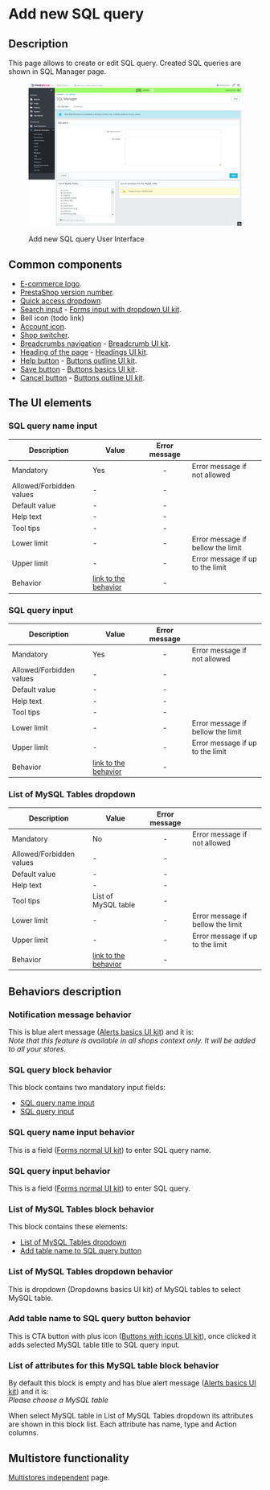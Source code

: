 # Add new SQL query

## Description

This page allows to create or edit SQL query. Created SQL queries are shown in SQL Manager page.

<figure><img src="../../../../../../../.gitbook/assets/image (39).png" alt=""><figcaption><p>Add new SQL query User Interface</p></figcaption></figure>

## Common components <a href="#common-components" id="common-components"></a>

* [E-commerce logo](../../../../../common-components/back-office-header/prestashop-logo.md).
* [PrestaShop version number](../../../../../common-components/prestashop-version-number.md).
* [Quick access dropdown](../../../../../common-components/back-office-header/quick-access-dropdown.md).
* [Search input](../../../../../common-components/search-input-field.md) - [Forms input with dropdown UI kit](https://build.prestashop-project.org/prestashop-ui-kit/?path=/story/forms--input-with-dropdown).
* Bell icon (todo link)
* [Account icon](../../../../../common-components/account-icon.md).
* [Shop switcher](../../../../../common-components/shop-switcher.md).
* [Breadcrumbs navigation](../../../../../common-components/breadcrumbs.md) - [Breadcrumb UI kit](https://build.prestashop.com/prestashop-ui-kit/?path=/story/breadcrumb--breadcrumb).
* [Heading of the page](../../../../../common-components/heading-of-the-page.md) - [Headings UI ](https://build.prestashop.com/prestashop-ui-kit/?path=/story/headings--headings)[kit](https://build.prestashop-project.org/prestashop-ui-kit/?path=/story/headings--headings).
* [Help button](../../../../../common-components/help-button.md) - [Buttons outline UI kit](https://build.prestashop-project.org/prestashop-ui-kit/?path=/story/buttons--outline).
* [Save button](../../../../../common-components/save-button.md) - [Buttons basics UI kit](https://build.prestashop-project.org/prestashop-ui-kit/?path=/story/buttons--basics).
* [Cancel button](../../../../../common-components/cancel-button.md) - [Buttons outline UI kit](https://build.prestashop-project.org/prestashop-ui-kit/?path=/story/buttons--outline).

## The UI elements

### SQL query name input

<table><thead><tr><th>Description</th><th>Value</th><th align="center">Error message</th><th data-hidden></th></tr></thead><tbody><tr><td>Mandatory</td><td>Yes</td><td align="center">-</td><td>Error message if not allowed</td></tr><tr><td>Allowed/Forbidden values</td><td>-</td><td align="center">-</td><td></td></tr><tr><td>Default value</td><td>-</td><td align="center">-</td><td></td></tr><tr><td>Help text</td><td>-</td><td align="center">-</td><td></td></tr><tr><td>Tool tips</td><td>-</td><td align="center">-</td><td></td></tr><tr><td>Lower limit</td><td>-</td><td align="center">-</td><td>Error message if bellow the limit</td></tr><tr><td>Upper limit</td><td>-</td><td align="center">-</td><td>Error message if up to the limit</td></tr><tr><td>Behavior</td><td><a href="add-new-sql-query.md#sql-query-name-input-behavior">link to the behavior</a></td><td align="center">-</td><td></td></tr></tbody></table>

### SQL query input

<table><thead><tr><th>Description</th><th>Value</th><th align="center">Error message</th><th data-hidden></th></tr></thead><tbody><tr><td>Mandatory</td><td>Yes</td><td align="center">-</td><td>Error message if not allowed</td></tr><tr><td>Allowed/Forbidden values</td><td>-</td><td align="center">-</td><td></td></tr><tr><td>Default value</td><td>-</td><td align="center">-</td><td></td></tr><tr><td>Help text</td><td>-</td><td align="center">-</td><td></td></tr><tr><td>Tool tips</td><td>-</td><td align="center">-</td><td></td></tr><tr><td>Lower limit</td><td>-</td><td align="center">-</td><td>Error message if bellow the limit</td></tr><tr><td>Upper limit</td><td>-</td><td align="center">-</td><td>Error message if up to the limit</td></tr><tr><td>Behavior</td><td><a href="add-new-sql-query.md#sql-query-input-behavior">link to the behavior</a></td><td align="center">-</td><td></td></tr></tbody></table>

### List of MySQL Tables dropdown

<table><thead><tr><th>Description</th><th>Value</th><th align="center">Error message</th><th data-hidden></th></tr></thead><tbody><tr><td>Mandatory</td><td>No</td><td align="center">-</td><td>Error message if not allowed</td></tr><tr><td>Allowed/Forbidden values</td><td>-</td><td align="center">-</td><td></td></tr><tr><td>Default value</td><td>-</td><td align="center">-</td><td></td></tr><tr><td>Help text</td><td>-</td><td align="center">-</td><td></td></tr><tr><td>Tool tips</td><td>List of MySQL table</td><td align="center">-</td><td></td></tr><tr><td>Lower limit</td><td>-</td><td align="center">-</td><td>Error message if bellow the limit</td></tr><tr><td>Upper limit</td><td>-</td><td align="center">-</td><td>Error message if up to the limit</td></tr><tr><td>Behavior</td><td><a href="add-new-sql-query.md#list-of-mysql-tables-dropdown-behavior">link to the behavior</a></td><td align="center">-</td><td></td></tr></tbody></table>

## Behaviors description

### Notification message behavior

This is blue alert message ([Alerts basics UI kit](https://build.prestashop-project.org/prestashop-ui-kit/?path=/story/alerts--basics)) and it is: \
_Note that this feature is available in all shops context only. It will be added to all your stores._

### SQL query block behavior

This block contains two mandatory input fields:

* [SQL query name input](add-new-sql-query.md#sql-query-name-input-behavior)
* [SQL query input](add-new-sql-query.md#sql-query-input-behavior)

### SQL query name input behavior

This is a field ([Forms normal UI kit](https://build.prestashop-project.org/prestashop-ui-kit/?path=/story/forms--normal)) to enter SQL query name.&#x20;

### SQL query input behavior

This is a field ([Forms normal UI kit](https://build.prestashop-project.org/prestashop-ui-kit/?path=/story/forms--normal)) to enter SQL query.&#x20;

### List of MySQL Tables block behavior

This block contains these elements:

* [List of MySQL Tables dropdown](add-new-sql-query.md#list-of-mysql-tables-dropdown-behavior)
* [Add table name to SQL query button](add-new-sql-query.md#add-table-name-to-sql-query-button-behavior)

### List of MySQL Tables dropdown behavior

This is dropdown (Dropdowns basics UI kit) of MySQL tables to select MySQL table.&#x20;

### Add table name to SQL query button behavior

This is CTA button with plus icon ([Buttons with icons UI kit](https://build.prestashop.com/prestashop-ui-kit/?path=/story/buttons--buttons-with-icons)), once clicked it adds selected MySQL table title to SQL query input.

### List of attributes for this MySQL table block behavior

By default this block is empty and has blue alert message ([Alerts basics UI kit](https://build.prestashop-project.org/prestashop-ui-kit/?path=/story/alerts--basics)) and it is: \
_Please choose a MySQL table_

When select MySQL table in List of MySQL Tables dropdown its attributes are shown in this block list. Each attribute has name, type and Action columns.

## Multistore functionality

[Multistores independent](../../../../../common-components/multistores-independent.md) page.

